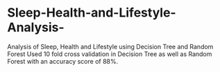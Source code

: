 # Sleep-Health-and-Lifestyle-Analysis-
Analysis of Sleep, Health and Lifestyle using Decision Tree and Random Forest
Used 10 fold cross validation in Decision Tree as well as Random Forest with an accuracy score of 88%. 
